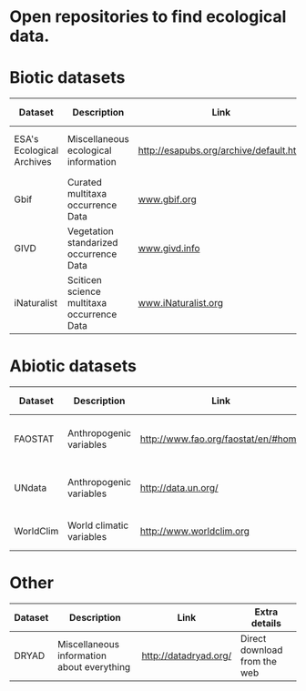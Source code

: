 # Open repositories to find ecological data.  

# Biotic datasets
Dataset  | Description | Link | Extra details
------------- | ------------- | ------------- | -------------
ESA's Ecological Archives | Miscellaneous ecological information | http://esapubs.org/archive/default.htm | Direct download from the web
Gbif  | Curated multitaxa occurrence Data | www.gbif.org | Accesible via rGbif package
GIVD | Vegetation standarized occurrence Data | www.givd.info | Accesible via VegX package
iNaturalist  | Sciticen science multitaxa occurrence Data | www.iNaturalist.org | Accesible via rinat package

# Abiotic datasets
Dataset  | Description | Link | Extra details
------------- | ------------- | ------------- | -------------
FAOSTAT | Anthropogenic variables | http://www.fao.org/faostat/en/#home | Accesible via FAOSTAT package
UNdata | Anthropogenic variables | http://data.un.org/ | Direct download from the web 
WorldClim | World climatic variables | http://www.worldclim.org | Extracted by raster package

# Other

Dataset  | Description | Link | Extra details
------------- | ------------- | ------------- | -------------
DRYAD | Miscellaneous information about everything | http://datadryad.org/ | Direct download from the web

